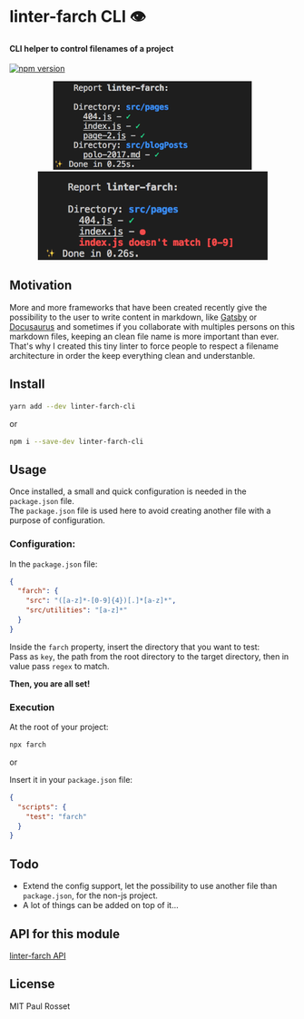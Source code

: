 # linter-farch CLI 👁

#### CLI helper to control filenames of a project

[![npm version](https://badge.fury.io/js/linter-farch-cli.svg)](https://badge.fury.io/js/linter-farch-cli)

<div align="center">
<img src="media/demo1.png" width="350"/> <img src="media/demo2.png" width="405"/>
</div>

## Motivation

More and more frameworks that have been created recently give the possibility to the user to write content in markdown, like [Gatsby](https://github.com/gatsbyjs/gatsby) or [Docusaurus](https://github.com/facebook/docusaurus) and sometimes if you collaborate with multiples persons on this markdown files, keeping an clean file name is more important than ever. That's why I created this tiny linter to force people to respect a filename architecture in order the keep everything clean and understanble.

## Install

```sh
yarn add --dev linter-farch-cli
```

or

```sh
npm i --save-dev linter-farch-cli
```

## Usage

Once installed, a small and quick configuration is needed in the `package.json` file.  
The `package.json` file is used here to avoid creating another file with a purpose of configuration.

### Configuration:

In the `package.json` file:

```json
{
  "farch": {
    "src": "([a-z]*-[0-9]{4})[.]*[a-z]*",
    "src/utilities": "[a-z]*"
  }
}
```

Inside the `farch` property, insert the directory that you want to test:  
Pass as `key`, the path from the root directory to the target directory, then in value pass `regex` to match.

**Then, you are all set!**

### Execution

At the root of your project:

```sh
npx farch
```

or

Insert it in your `package.json` file:

```json
{
  "scripts": {
    "test": "farch"
  }
}
```

## Todo

* Extend the config support, let the possibility to use another file than `package.json`, for the non-js project.
* A lot of things can be added on top of it...

## API for this module

[linter-farch API](https://github.com/PaulRosset/linter-farch)

## License

MIT Paul Rosset
